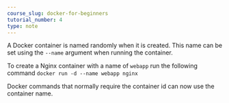 ```yaml
---
course_slug: docker-for-beginners
tutorial_number: 4
type: note
---
```


A Docker container is named randomly when it is created. 
This name can be set using the `--name` argument when running the container.

To create a Nginx container with a name of `webapp` run the following command
`docker run -d --name webapp nginx`

Docker commands that normally require the container id can now use the container name.
